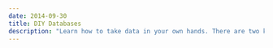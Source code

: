 ```yaml
---
date: 2014-09-30
title: DIY Databases
description: "Learn how to take data in your own hands. There are two kinds of databases: the kind someone else has made, and the kind you have to make yourself."
---
```



